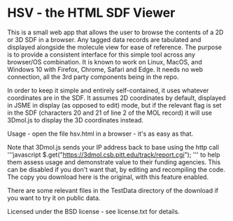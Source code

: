 # HSV - the HTML SDF Viewer

This is a small web app that allows the user to browse the contents of
a 2D or 3D SDF in a browser.  Any tagged data records are tabulated
and displayed alongside the molecule view for ease of reference. The
purpose is to provide a consistent interface for this simple tool
across any browser/OS combination.  It is known to work on Linux,
MacOS, and Windows 10 with Firefox, Chrome, Safari and Edge.  It needs
no web connection, all the 3rd party components being in the repo.

In order to keep it simple and entirely self-contained, it uses
whatever coordinates are in the SDF.  It assumes 2D coordinates by
default, displayed in JSME in display (as opposed to edit) mode, but
if the relevant flag is set in the SDF (characters 20 and 21 of line 2
of the MOL record) it will use 3Dmol.js to display the 3D coordinates
instead.

Usage - open the file hsv.html in a browser - it's as easy as that.

Note that 3Dmol.js sends your IP address back to base using the http
call
'''javascript
$.get("https://3dmol.csb.pitt.edu/track/report.cgi");
'''
to help them
assess usage and demonstrate value to their funding agencies.  This
can be disabled if you don't want that, by editing and recompiling the
code.  The copy you download here is the original, with this feature
enabled. 

There are some relevant files in the TestData directory of the
download if you want to try it on public data.

Licensed under the BSD license - see license.txt for details.
